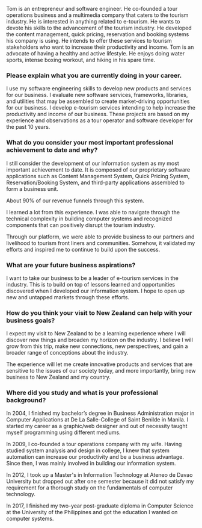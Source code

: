 Tom is an entrepreneur and software engineer. He co-founded a tour operations business and a multimedia company that caters to the tourism industry. He is interested in anything related to e-tourism. He wants to devote his skills to the advancement of the tourism industry.  He developed the content management, quick pricing, reservation and booking systems his company is using. He intends to offer these services to tourism stakeholders who want to increase their productivity and income. Tom is an advocate of having a healthy and active lifestyle. He enjoys doing water sports, intense boxing workout, and hiking in his spare time.

### Please explain what you are currently doing in your career.

I use my software engineering skills to develop new products and services for our business. I evaluate new software services, frameworks, libraries, and utilities that may be assembled to create market-driving opportunities for our business. I develop e-tourism services intending to help increase the productivity and income of our business. These projects are based on my experience and observations as a tour operator and software developer for the past 10 years.
 
### What do you consider your most important professional achievement to date and why?

I still consider the development of our information system as my most important achievement to date. It is composed of our proprietary software applications such as Content Management System, Quick Pricing System, Reservation/Booking System, and third-party applications assembled to form a business unit. 

About 90% of our revenue funnels through this system.

I learned a lot from this experience. I was able to navigate through the technical complexity in building computer systems and recognized components that can positively disrupt the tourism industry.

Through our platform, we were able to provide business to our partners and livelihood to tourism front liners and communities. Somehow, it validated my efforts and inspired me to continue to build upon the success.

### What are your future business aspirations?

I want to take our business to be a leader of e-tourism services in the industry. This is to build on top of lessons learned and opportunities discovered when I developed our information system. I hope to open up new and untapped markets through these efforts.

### How do you think your visit to New Zealand can help with your business goals?

I expect my visit to New Zealand to be a learning experience where I will discover new things and broaden my horizon on the industry. I believe I will grow from this trip, make new connections, new perspectives, and gain a broader range of conceptions about the industry.

The experience will let me create innovative products and services that are sensitive to the issues of our society today, and more importantly, bring new business to New Zealand and my country.

### Where did you study and what is your professional background?

In 2004, I finished my bachelor’s degree in Business Administration major in Computer Applications at De La Salle-College of Saint Benilde in Manila. I started my career as a graphic/web designer and out of necessity taught myself programming using different mediums.

In 2009, I co-founded a tour operations company with my wife. Having studied system analysis and design in college, I knew that system automation can increase our productivity and be a business advantage. Since then, I was mainly involved in building our information system.

In 2012, I took up a Master's in Information Technology at Ateneo de Davao University but dropped out after one semester because it did not satisfy my requirement for a thorough study on the fundamentals of computer technology. 

In 2017, I finished my two-year post-graduate diploma in Computer Science at the University of the Philippines and got the education I wanted on computer systems.

 
